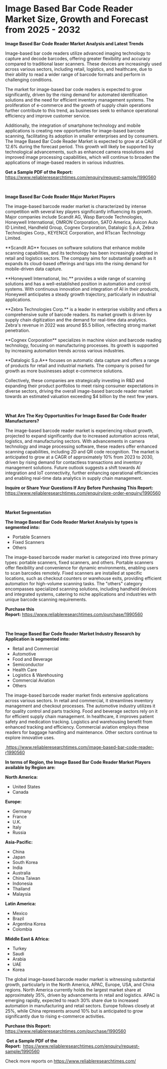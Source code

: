 <p><h1>Image Based Bar Code Reader Market Size, Growth and Forecast from 2025 - 2032</h1></p><p><strong>Image Based Bar Code Reader Market Analysis and Latest Trends</strong></p>
<p><p>Image-based bar code readers utilize advanced imaging technology to capture and decode barcodes, offering greater flexibility and accuracy compared to traditional laser scanners. These devices are increasingly used across various sectors, including retail, logistics, and healthcare, due to their ability to read a wider range of barcode formats and perform in challenging conditions.</p><p>The market for image-based bar code readers is expected to grow significantly, driven by the rising demand for automated identification solutions and the need for efficient inventory management systems. The proliferation of e-commerce and the growth of supply chain operations further contribute to this trend, as businesses seek to enhance operational efficiency and improve customer service. </p><p>Additionally, the integration of smartphone technology and mobile applications is creating new opportunities for image-based barcode scanning, facilitating its adoption in smaller enterprises and by consumers. The Image Based Bar Code Reader Market is expected to grow at a CAGR of 12.6% during the forecast period. This growth will likely be supported by technological advancements, such as enhanced camera resolutions and improved image processing capabilities, which will continue to broaden the applications of image-based readers in various industries.</p></p>
<p><strong>Get a Sample PDF of the Report:&nbsp;</strong> <a href="https://www.reliableresearchtimes.com/enquiry/request-sample/1990560?utm_campaign=3063&utm_medium=2&utm_source=Github&utm_content=ia&utm_term=07042025&utm_id=image-based-bar-code-reader">https://www.reliableresearchtimes.com/enquiry/request-sample/1990560</a></p>
<p>&nbsp;</p>
<p><strong>Image Based Bar Code Reader Major Market Players</strong></p>
<p><p>The image-based barcode reader market is characterized by intense competition with several key players significantly influencing its growth. Major companies include Scandit AG, Wasp Barcode Technologies, Honeywell International, OMRON Corporation, SATO America, Axicon Auto ID Limited, Handheld Group, Cognex Corporation, Datalogic S.p.A, Zebra Technologies Corp., KEYENCE Corporation, and RTscan Technology Limited.</p><p>**Scandit AG** focuses on software solutions that enhance mobile scanning capabilities, and its technology has been increasingly adopted in retail and logistics sectors. The company aims for substantial growth as it expands its cloud-based offerings and taps into the rising demand for mobile-driven data capture.</p><p>**Honeywell International, Inc.** provides a wide range of scanning solutions and has a well-established position in automation and control systems. With continuous innovation and integration of AI in their products, Honeywell anticipates a steady growth trajectory, particularly in industrial applications.</p><p>**Zebra Technologies Corp.** is a leader in enterprise visibility and offers a comprehensive suite of barcode readers. Its market growth is driven by supply chain digitization and the demand for real-time data analytics. Zebra's revenue in 2022 was around $5.5 billion, reflecting strong market penetration.</p><p>**Cognex Corporation** specializes in machine vision and barcode reading technology, focusing on manufacturing processes. Its growth is supported by increasing automation trends across various industries.</p><p>**Datalogic S.p.A** focuses on automatic data capture and offers a range of products for retail and industrial markets. The company is poised for growth as more businesses adopt e-commerce solutions.</p><p>Collectively, these companies are strategically investing in R&D and expanding their product portfolios to meet rising consumer expectations in diverse sectors, driving the overall image-based barcode reader market towards an estimated valuation exceeding $4 billion by the next few years.</p></p>
<p>&nbsp;</p>
<p><strong>What Are The Key Opportunities For Image Based Bar Code Reader Manufacturers?</strong></p>
<p><p>The image-based barcode reader market is experiencing robust growth, projected to expand significantly due to increased automation across retail, logistics, and manufacturing sectors. With advancements in camera technology and image processing software, these readers offer enhanced scanning capabilities, including 2D and QR code recognition. The market is anticipated to grow at a CAGR of approximately 10% from 2023 to 2030, driven by rising demand for contactless transactions and inventory management solutions. Future outlook suggests a shift towards AI integration and IoT connectivity, further enhancing operational efficiencies and enabling real-time data analytics in supply chain management.</p></p>
<p><strong>Inquire or Share Your Questions If Any Before Purchasing This Report:</strong> <a href="https://www.reliableresearchtimes.com/enquiry/pre-order-enquiry/1990560?utm_campaign=3063&utm_medium=2&utm_source=Github&utm_content=ia&utm_term=07042025&utm_id=image-based-bar-code-reader">https://www.reliableresearchtimes.com/enquiry/pre-order-enquiry/1990560</a></p>
<p>&nbsp;</p>
<p><strong>Market Segmentation</strong></p>
<p><strong>The Image Based Bar Code Reader Market Analysis by types is segmented into:</strong></p>
<p><ul><li>Portable Scanners</li><li>Fixed Scanners</li><li>Others</li></ul></p>
<p><p>The image-based barcode reader market is categorized into three primary types: portable scanners, fixed scanners, and others. Portable scanners offer flexibility and convenience for dynamic environments, enabling users to scan barcodes remotely. Fixed scanners are installed at specific locations, such as checkout counters or warehouse exits, providing efficient automation for high-volume scanning tasks. The "others" category encompasses specialized scanning solutions, including handheld devices and integrated systems, catering to niche applications and industries with unique barcode scanning requirements.</p></p>
<p><strong>Purchase this Report:&nbsp;</strong><a href="https://www.reliableresearchtimes.com/purchase/1990560?utm_campaign=3063&utm_medium=2&utm_source=Github&utm_content=ia&utm_term=07042025&utm_id=image-based-bar-code-reader">https://www.reliableresearchtimes.com/purchase/1990560</a></p>
<p>&nbsp;</p>
<p><strong>The Image Based Bar Code Reader Market Industry Research by Application is segmented into:</strong></p>
<p><ul><li>Retail and Commercial</li><li>Automotive</li><li>Food and Beverage</li><li>Semiconductor</li><li>Health Care</li><li>Logistics & Warehousing</li><li>Commercial Aviation</li><li>Others</li></ul></p>
<p><p>The image-based barcode reader market finds extensive applications across various sectors. In retail and commercial, it streamlines inventory management and checkout processes. The automotive industry utilizes it for quality control and parts tracking. Food and beverage sectors rely on it for efficient supply chain management. In healthcare, it improves patient safety and medication tracking. Logistics and warehousing benefit from enhanced tracking and efficiency. Commercial aviation employs these readers for baggage handling and maintenance. Other sectors continue to explore innovative uses.</p></p>
<p><a href="https://www.reliableresearchtimes.com/image-based-bar-code-reader-r1990560?utm_campaign=3063&utm_medium=2&utm_source=Github&utm_content=ia&utm_term=07042025&utm_id=image-based-bar-code-reader">&nbsp;https://www.reliableresearchtimes.com/image-based-bar-code-reader-r1990560</a></p>
<p><strong>In terms of Region, the Image Based Bar Code Reader Market Players available by Region are:</strong></p>
<p>
    <p> <strong> North America: </strong>
        <ul>
            <li>United States</li>
            <li>Canada</li>
        </ul>
        </p> 
    <p> <strong> Europe: </strong>
        <ul>
            <li>Germany</li>
            <li>France</li>
            <li>U.K.</li>
            <li>Italy</li>
            <li>Russia</li>
        </ul>
        </p> 
    <p> <strong> Asia-Pacific: </strong>
        <ul>
            <li>China</li>
            <li>Japan</li>
            <li>South Korea</li>
            <li>India</li>
            <li>Australia</li>
            <li>China Taiwan</li>
            <li>Indonesia</li>
            <li>Thailand</li>
            <li>Malaysia</li>
        </ul>
        </p> 
    <p> <strong> Latin America: </strong>
        <ul>
            <li>Mexico</li>
            <li>Brazil</li>
            <li>Argentina Korea</li>
            <li>Colombia</li>
        </ul>
        </p> 
    <p> <strong> Middle East & Africa: </strong>
        <ul>
            <li>Turkey</li>
            <li>Saudi</li>
            <li>Arabia</li>
            <li>UAE</li>
            <li>Korea</li>
        </ul>
    </p>
    </p>
<p><p>The global image-based barcode reader market is witnessing substantial growth, particularly in the North America, APAC, Europe, USA, and China regions. North America currently holds the largest market share at approximately 35%, driven by advancements in retail and logistics. APAC is emerging rapidly, expected to reach 30% share due to increased automation in manufacturing and retail sectors. Europe follows closely at 25%, while China represents around 10% but is anticipated to grow significantly due to rising e-commerce activities.</p></p>
<p><strong>Purchase this Report: </strong><a href="https://www.reliableresearchtimes.com/purchase/1990560?utm_campaign=3063&utm_medium=2&utm_source=Github&utm_content=ia&utm_term=07042025&utm_id=image-based-bar-code-reader">https://www.reliableresearchtimes.com/purchase/1990560</a></p>
<p>&nbsp;<strong>Get a Sample PDF of the Report:&nbsp;&nbsp;</strong><a href="https://www.reliableresearchtimes.com/enquiry/request-sample/1990560?utm_campaign=3063&utm_medium=2&utm_source=Github&utm_content=ia&utm_term=07042025&utm_id=image-based-bar-code-reader">https://www.reliableresearchtimes.com/enquiry/request-sample/1990560</a></p>
<p><strong></strong></p>
<p>Check more reports on <a href="https://www.reliableresearchtimes.com/?utm_campaign=3063&utm_medium=2&utm_source=Github&utm_content=ia&utm_term=07042025&utm_id=image-based-bar-code-reader">https://www.reliableresearchtimes.com/</a></p>